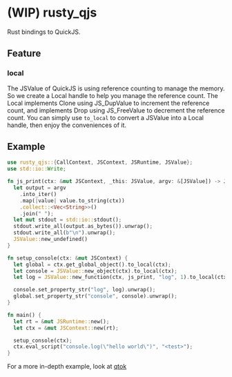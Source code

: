 # (WIP) rusty_qjs

Rust bindings to QuickJS.

## Feature

### local

The JSValue of QuickJS is using reference counting to manage the memory. So we
create a Local handle to help you manage the reference count. The Local
implements Clone using JS_DupValue to increment the reference count, and
implements Drop using JS_FreeValue to decrement the reference count. You can
simply use `to_local` to convert a JSValue into a Local handle, then enjoy the
conveniences of it.

## Example

```rust
use rusty_qjs::{CallContext, JSContext, JSRuntime, JSValue};
use std::io::Write;

fn js_print(ctx: &mut JSContext, _this: JSValue, argv: &[JSValue]) -> JSValue {
  let output = argv
    .into_iter()
    .map(|value| value.to_string(ctx))
    .collect::<Vec<String>>()
    .join(" ");
  let mut stdout = std::io::stdout();
  stdout.write_all(output.as_bytes()).unwrap();
  stdout.write_all(b"\n").unwrap();
  JSValue::new_undefined()
}

fn setup_console(ctx: &mut JSContext) {
  let global = ctx.get_global_object().to_local(ctx);
  let console = JSValue::new_object(ctx).to_local(ctx);
  let log = JSValue::new_function(ctx, js_print, "log", 1).to_local(ctx);

  console.set_property_str("log", log).unwrap();
  global.set_property_str("console", console).unwrap();
}

fn main() {
  let rt = &mut JSRuntime::new();
  let ctx = &mut JSContext::new(rt);

  setup_console(ctx);
  ctx.eval_script("console.log(\"hello world\")", "<test>");
}
```

For a more in-depth example, look at [qtok](https://github.com/ahabhgk/rusty_qjs/tree/main/qtok)
